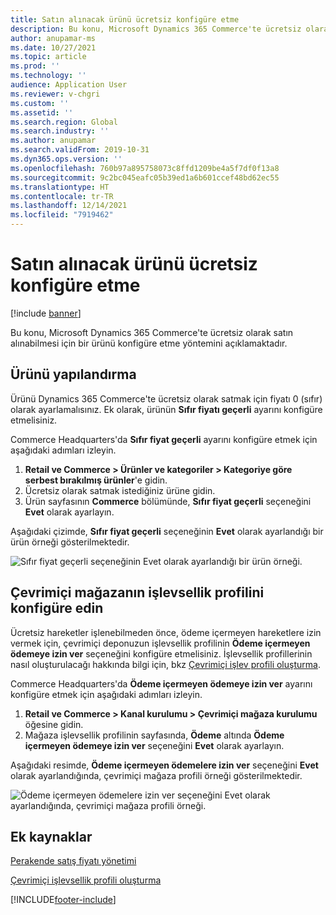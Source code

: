 ```yaml
---
title: Satın alınacak ürünü ücretsiz konfigüre etme
description: Bu konu, Microsoft Dynamics 365 Commerce'te ücretsiz olarak satın alınabilmesi için bir ürünü konfigüre etme yöntemini açıklamaktadır.
author: anupamar-ms
ms.date: 10/27/2021
ms.topic: article
ms.prod: ''
ms.technology: ''
audience: Application User
ms.reviewer: v-chgri
ms.custom: ''
ms.assetid: ''
ms.search.region: Global
ms.search.industry: ''
ms.author: anupamar
ms.search.validFrom: 2019-10-31
ms.dyn365.ops.version: ''
ms.openlocfilehash: 760b97a895758073c8ffd1209be4a5f7df0f13a8
ms.sourcegitcommit: 9c2bc045eafc05b39ed1a6b601ccef48bd62ec55
ms.translationtype: HT
ms.contentlocale: tr-TR
ms.lasthandoff: 12/14/2021
ms.locfileid: "7919462"
---
```

# <a name="configure-a-product-to-be-purchased-for-free"></a>Satın alınacak ürünü ücretsiz konfigüre etme

[!include [banner](includes/banner.md)]


Bu konu, Microsoft Dynamics 365 Commerce'te ücretsiz olarak satın alınabilmesi için bir ürünü konfigüre etme yöntemini açıklamaktadır.

## <a name="configure-the-product"></a>Ürünü yapılandırma

Ürünü Dynamics 365 Commerce'te ücretsiz olarak satmak için fiyatı 0 (sıfır) olarak ayarlamalısınız. Ek olarak, ürünün **Sıfır fiyatı geçerli** ayarını konfigüre etmelisiniz.

Commerce Headquarters'da **Sıfır fiyat geçerli** ayarını konfigüre etmek için aşağıdaki adımları izleyin.

1. **Retail ve Commerce \> Ürünler ve kategoriler \> Kategoriye göre serbest bırakılmış ürünler**'e gidin.
1. Ücretsiz olarak satmak istediğiniz ürüne gidin. 
1. Ürün sayfasının **Commerce** bölümünde, **Sıfır fiyat geçerli** seçeneğini **Evet** olarak ayarlayın.

Aşağıdaki çizimde, **Sıfır fiyat geçerli** seçeneğinin **Evet** olarak ayarlandığı bir ürün örneği gösterilmektedir.

![Sıfır fiyat geçerli seçeneğinin Evet olarak ayarlandığı bir ürün örneği.](./media/Zero-price.png)

## <a name="configure-the-online-stores-functionality-profile"></a>Çevrimiçi mağazanın işlevsellik profilini konfigüre edin

Ücretsiz hareketler işlenebilmeden önce, ödeme içermeyen hareketlere izin vermek için, çevrimiçi deponuzun işlevsellik profilinin **Ödeme içermeyen ödemeye izin ver** seçeneğini konfigüre etmelisiniz. İşlevsellik profillerinin nasıl oluşturulacağı hakkında bilgi için, bkz [Çevrimiçi işlev profili oluşturma](online-functionality-profile.md).

Commerce Headquarters'da **Ödeme içermeyen ödemeye izin ver** ayarını konfigüre etmek için aşağıdaki adımları izleyin.

1. **Retail ve Commerce \> Kanal kurulumu \> Çevrimiçi mağaza kurulumu** öğesine gidin.
1. Mağaza işlevsellik profilinin sayfasında, **Ödeme** altında **Ödeme içermeyen ödemeye izin ver** seçeneğini **Evet** olarak ayarlayın.

Aşağıdaki resimde, **Ödeme içermeyen ödemelere izin ver** seçeneğini **Evet** olarak ayarlandığında, çevrimiçi mağaza profili örneği gösterilmektedir.

![Ödeme içermeyen ödemelere izin ver seçeneğini Evet olarak ayarlandığında, çevrimiçi mağaza profili örneği.](./media/Zero-price-profile.png)

## <a name="additional-resources"></a>Ek kaynaklar

[Perakende satış fiyatı yönetimi](price-management.md)

[Çevrimiçi işlevsellik profili oluşturma](online-functionality-profile.md)

[!INCLUDE[footer-include](../includes/footer-banner.md)]
